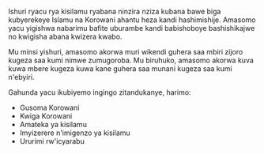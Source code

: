 Ishuri ryacu rya kisilamu ryabana ninzira nziza kubana bawe biga kubyerekeye Islamu na Korowani ahantu heza kandi hashimishije. Amasomo yacu yigishwa nabarimu bafite uburambe kandi babishoboye bashishikajwe no kwigisha abana kwizera kwabo.

Mu minsi yishuri, amasomo akorwa muri wikendi guhera saa mbiri zijoro kugeza saa kumi nimwe zumugoroba. Mu biruhuko, amasomo akorwa kuva kuwa mbere kugeza kuwa kane guhera saa munani kugeza saa kumi n'ebyiri.

Gahunda yacu ikubiyemo ingingo zitandukanye, harimo:

* Gusoma Korowani
* Kwiga Korowani
* Amateka ya kisilamu
* Imyizerere n'imigenzo ya kisilamu
* Ururimi rw'icyarabu